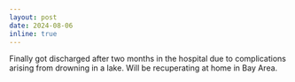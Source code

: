 ```yaml
---
layout: post
date: 2024-08-06
inline: true
---
```


Finally got discharged after two months in the hospital due to complications arising from drowning in a lake. Will be recuperating at home in Bay Area.